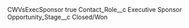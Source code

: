 <?xml version="1.0" encoding="UTF-8"?>
<CustomMetadata xmlns="http://soap.sforce.com/2006/04/metadata" xmlns:xsi="http://www.w3.org/2001/XMLSchema-instance" xmlns:xsd="http://www.w3.org/2001/XMLSchema">
    <label>CWVsExecSponsor</label>
    <protected>true</protected>
    <values>
        <field>Contact_Role__c</field>
        <value xsi:type="xsd:string">Executive Sponsor</value>
    </values>
    <values>
        <field>Opportunity_Stage__c</field>
        <value xsi:type="xsd:string">Closed/Won</value>
    </values>
</CustomMetadata>
